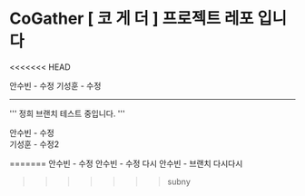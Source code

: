 # CoGather [ 코 게 더 ] 프로젝트 레포 입니다 
<<<<<<< HEAD

안수빈 - 수정
기성훈  - 수정

---
'''
정희 브랜치 테스트 중입니다. 
'''

안수빈 - 수정  
기성훈  - 수정2

=======
안수빈 - 수정
안수빈 - 수정 다시
안수빈 - 브랜치 다시다시
>>>>>>> subny
